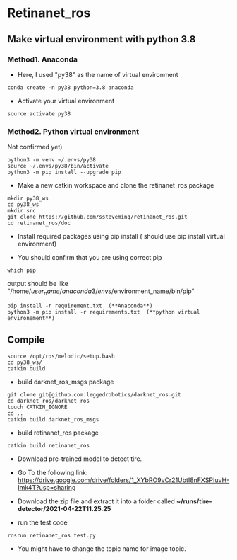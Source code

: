 # Retinanet_ros

## Make virtual environment with python 3.8
### Method1. Anaconda 

- Here, I used "py38" as the name of virtual environment

```
conda create -n py38 python=3.8 anaconda
```

- Activate your virtual environment
```
source activate py38
```

### Method2. Python virtual environment

Not confirmed yet)
```
python3 -m venv ~/.envs/py38
source ~/.envs/py38/bin/activate
python3 -m pip install --upgrade pip
```


- Make a new catkin workspace and clone the retinanet_ros package

```
mkdir py38_ws
cd py38_ws
mkdir src
git clone https://github.com/ssteveminq/retinanet_ros.git
cd retinanet_ros/doc
```

- Install required packages using pip install ( should use pip install virtual environment)

- You should confirm that you are using correct pip

```
which pip
```
output should be like "/home/$user_name/anaconda3/envs/$environment_name/bin/pip"

```
pip install -r requirement.txt  (**Anaconda**)
python3 -m pip install -r requirements.txt  (**python virtual environement**)
```


## Compile

```
source /opt/ros/melodic/setup.bash
cd py38_ws/
catkin build
```

- build darknet_ros_msgs package 
```
git clone git@github.com:leggedrobotics/darknet_ros.git
cd darknet_ros/darknet_ros
touch CATKIN_IGNORE
cd ..
catkin build darknet_ros_msgs
```

- build retinanet_ros package
```
catkin build retinanet_ros
```

- Download pre-trained model to detect tire.

- Go To the following link: https://drive.google.com/drive/folders/1_XYbRO9vCr21UbtI8nFXSPIuvH-Imk4T?usp=sharing

- Download the zip file and extract it into a folder called **~/runs/tire-detector/2021-04-22T11.25.25**

- run the test code 
```
rosrun retinanet_ros test.py
```

- You might have to change the topic name for image topic.


